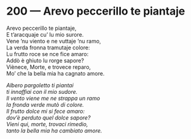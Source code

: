 # 200 — Arevo peccerillo te piantaje

Arevo peccerillo te piantaje,  
E t’aracquaje cu’ lu mio surore.  
Vene ’nu viento e ne vuttaje ’nu ramo,  
La verda fronna tramutaje colore:  
Lu frutto roce se nce fice amaro:  
Addò è ghiuto lu rorge sapore?  
Viènece, Morte, e trovece reparo,  
Mo’ che la bella mia ha cagnato amore.

_Albero pargoletto ti piantai  
ti innaffiai con il mio sudore.  
Il vento viene me ne strappa un ramo  
la fronda verde mutò di colore.  
Il frutto dolce mi si fece amaro:  
dov’è perduto quel dolce sapore?  
Vieni qui, morte, trovaci rimedio,  
tanto la bella mia ha cambiato amore._

